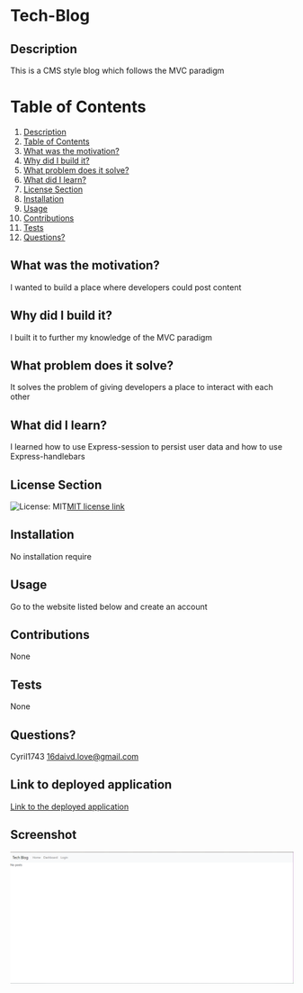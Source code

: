 # Tech-Blog
  ## Description
  This is a CMS style blog which follows the MVC paradigm
  # Table of Contents
  1. [Description](#description)
  2. [Table of Contents](#table-of-contents)
  3. [What was the motivation?](#what-was-the-motivation)
  4. [Why did I build it?](#why-did-i-build-it)
  5. [What problem does it solve?](#what-problem-does-it-solve)
  6. [What did I learn?](#what-did-i-learn)
  7. [License Section](#license-section)
  8. [Installation](#installation)
  9. [Usage](#usage)
  10. [Contributions](#contributions)
  11. [Tests](#tests)
  12. [Questions?](#questions)
  ## What was the motivation?
  I wanted to build a place where developers could post content
  ## Why did I build it?
  I built it to further my knowledge of the MVC paradigm
  ## What problem does it solve?
  It solves the problem of giving developers a place to interact with each other
  ## What did I learn?
  I learned how to use Express-session to persist user data and how to use Express-handlebars
  ## License Section
  ![License: MIT](https://img.shields.io/badge/License-MIT-yellow.svg)[MIT license link](https://opensource.org/licenses/MIT)
  ## Installation
  No installation require
  ## Usage
  Go to the website listed below and create an account
  ## Contributions
  None
  ## Tests
  None
  ## Questions?
  Cyril1743
  16daivd.love@gmail.com
  ## Link to deployed application
  [Link to the deployed application](https://safe-journey-37728.herokuapp.com/)
  ## Screenshot
  ![Screenshot](./public/imgs/screenshot.png)
